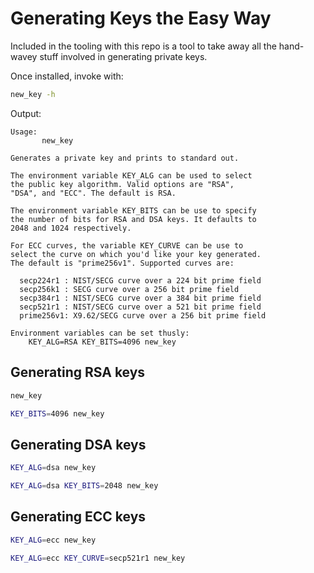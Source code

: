 # Generating Keys the Easy Way

Included in the tooling with this repo is a tool to take
away all the hand-wavey stuff involved in generating private keys.

Once installed, invoke with:

```bash
new_key -h
```

Output:
```
Usage:
       new_key

Generates a private key and prints to standard out.

The environment variable KEY_ALG can be used to select
the public key algorithm. Valid options are "RSA",
"DSA", and "ECC". The default is RSA.

The environment variable KEY_BITS can be use to specify
the number of bits for RSA and DSA keys. It defaults to
2048 and 1024 respectively.

For ECC curves, the variable KEY_CURVE can be use to
select the curve on which you'd like your key generated.
The default is "prime256v1". Supported curves are:

  secp224r1 : NIST/SECG curve over a 224 bit prime field
  secp256k1 : SECG curve over a 256 bit prime field
  secp384r1 : NIST/SECG curve over a 384 bit prime field
  secp521r1 : NIST/SECG curve over a 521 bit prime field
  prime256v1: X9.62/SECG curve over a 256 bit prime field

Environment variables can be set thusly:
    KEY_ALG=RSA KEY_BITS=4096 new_key
```


## Generating RSA keys

```bash
new_key
```

```bash
KEY_BITS=4096 new_key
```

## Generating DSA keys

```bash
KEY_ALG=dsa new_key
```

```bash
KEY_ALG=dsa KEY_BITS=2048 new_key
```
## Generating ECC keys

```bash
KEY_ALG=ecc new_key
```

```bash
KEY_ALG=ecc KEY_CURVE=secp521r1 new_key
```

